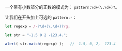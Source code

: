 一个带有小数部分的正数的模式为： `pattern:\d+(\.\d+)?`。

让我们在开头加上可选的 `pattern:-`：

```js run
let regexp = /-?\d+(\.\d+)?/g;

let str = "-1.5 0 2 -123.4.";

alert( str.match(regexp) );   // -1.5, 0, 2, -123.4
```
